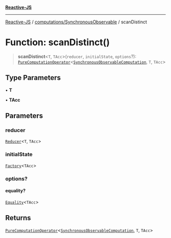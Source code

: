 [**Reactive-JS**](../../../README.md)

***

[Reactive-JS](../../../README.md) / [computations/SynchronousObservable](../README.md) / scanDistinct

# Function: scanDistinct()

> **scanDistinct**\<`T`, `TAcc`\>(`reducer`, `initialState`, `options`?): [`PureComputationOperator`](../../type-aliases/PureComputationOperator.md)\<[`SynchronousObservableComputation`](../interfaces/SynchronousObservableComputation.md), `T`, `TAcc`\>

## Type Parameters

• **T**

• **TAcc**

## Parameters

### reducer

[`Reducer`](../../../functions/type-aliases/Reducer.md)\<`T`, `TAcc`\>

### initialState

[`Factory`](../../../functions/type-aliases/Factory.md)\<`TAcc`\>

### options?

#### equality?

[`Equality`](../../../functions/type-aliases/Equality.md)\<`TAcc`\>

## Returns

[`PureComputationOperator`](../../type-aliases/PureComputationOperator.md)\<[`SynchronousObservableComputation`](../interfaces/SynchronousObservableComputation.md), `T`, `TAcc`\>
